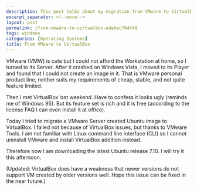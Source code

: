 ```yaml
---
description: This post talks about my migration from VMware to VirtualBox.
excerpt_separator: <!--more-->
layout: post
permalink: /from-vmware-to-virtualbox-eda6ec764f49
tags: windows
categories: [Operating Systems]
title: From VMware to VirtualBox
---
```

VMware (VMW) is cute but I could not afford the Workstation at home, so I turned to its Server. After it crashed on Windows Vista, I moved to its Player and found that I could not create an image in it. That is VMware personal product line, neither suits my requirements of cheap, stable, and not quite feature limited.

Then I met VirtualBox last weekend. Have to confess it looks ugly (reminds me of Windows 95). But its feature set is rich and it is free (according to the license FAQ I can even install it at office).
<!--more-->

Today I tried to migrate a VMware Server created Ubuntu image to VirtualBox. I failed not because of VirtualBox issues, but thanks to VMware Tools. I am not familiar with Linux command line interface (CLI) so I cannot uninstall VMware and install VirtualBox addition instead.

Therefore now I am downloading the latest Ubuntu release 7.10. I will try it this afternoon.

(Updated: VirtualBox does have a weakness that newer versions do not support VM created by older versions well. Hope this issue can be fixed in the near future.)
